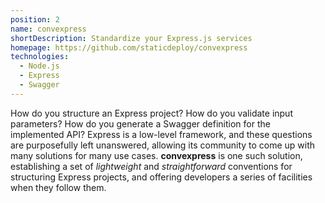 ```yaml
---
position: 2
name: convexpress
shortDescription: Standardize your Express.js services
homepage: https://github.com/staticdeploy/convexpress
technologies:
  - Node.js
  - Express
  - Swagger
---
```


How do you structure an Express project? How do you validate input parameters?
How do you generate a Swagger definition for the implemented API? Express is a
low-level framework, and these questions are purposefully left unanswered,
allowing its community to come up with many solutions for many use cases.
**convexpress** is one such solution, establishing a set of _lightweight_ and
_straightforward_ conventions for structuring Express projects, and offering
developers a series of facilities when they follow them.

